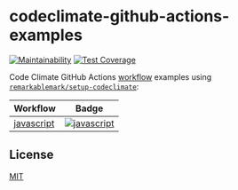 # codeclimate-github-actions-examples

[![Maintainability](https://api.codeclimate.com/v1/badges/d721340646b2a2b189e4/maintainability)](https://codeclimate.com/github/remarkablemark/codeclimate-github-actions-examples/maintainability)
[![Test Coverage](https://api.codeclimate.com/v1/badges/d721340646b2a2b189e4/test_coverage)](https://codeclimate.com/github/remarkablemark/codeclimate-github-actions-examples/test_coverage)

Code Climate GitHub Actions [workflow](.github/workflows) examples using [`remarkablemark/setup-codeclimate`](https://github.com/remarkablemark/setup-codeclimate):

<!-- prettier-ignore-start -->

| Workflow | Badge |
| --- | --- |
| [javascript](.github/workflows/javascript.yml) | [![javascript](https://github.com/remarkablemark/codeclimate-github-actions-examples/actions/workflows/javascript.yml/badge.svg)](https://github.com/remarkablemark/codeclimate-github-actions-examples/actions/workflows/javascript.yml) |

<!-- prettier-ignore-end -->

## License

[MIT](LICENSE)
